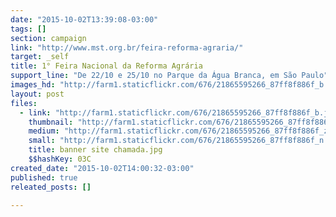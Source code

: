```yaml
---
date: "2015-10-02T13:39:08-03:00"
tags: []
section: campaign
link: "http://www.mst.org.br/feira-reforma-agraria/"
target: _self
title: 1° Feira Nacional da Reforma Agrária
support_line: "De 22/10 e 25/10 no Parque da Água Branca, em São Paulo"
images_hd: "http://farm1.staticflickr.com/676/21865595266_87ff8f886f_b.jpg"
layout: post
files:
  - link: "http://farm1.staticflickr.com/676/21865595266_87ff8f886f_b.jpg"
    thumbnail: "http://farm1.staticflickr.com/676/21865595266_87ff8f886f_t.jpg"
    medium: "http://farm1.staticflickr.com/676/21865595266_87ff8f886f_z.jpg"
    small: "http://farm1.staticflickr.com/676/21865595266_87ff8f886f_n.jpg"
    title: banner site chamada.jpg
    $$hashKey: 03C
created_date: "2015-10-02T14:00:32-03:00"
published: true
releated_posts: []

---
```

